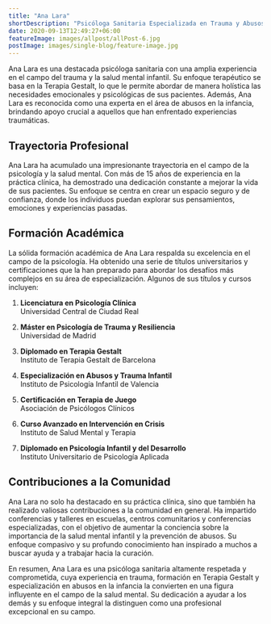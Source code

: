 ```yaml
---
title: "Ana Lara"
shortDescription: "Psicóloga Sanitaria Especializada en Trauma y Abusos Infantiles"
date: 2020-09-13T12:49:27+06:00
featureImage: images/allpost/allPost-6.jpg
postImage: images/single-blog/feature-image.jpg
---
```


Ana Lara es una destacada psicóloga sanitaria con una amplia experiencia en el campo del trauma y la salud mental infantil. Su enfoque terapéutico se basa en la Terapia Gestalt, lo que le permite abordar de manera holística las necesidades emocionales y psicológicas de sus pacientes. Además, Ana Lara es reconocida como una experta en el área de abusos en la infancia, brindando apoyo crucial a aquellos que han enfrentado experiencias traumáticas.

## Trayectoria Profesional

Ana Lara ha acumulado una impresionante trayectoria en el campo de la psicología y la salud mental. Con más de 15 años de experiencia en la práctica clínica, ha demostrado una dedicación constante a mejorar la vida de sus pacientes. Su enfoque se centra en crear un espacio seguro y de confianza, donde los individuos puedan explorar sus pensamientos, emociones y experiencias pasadas.

## Formación Académica

La sólida formación académica de Ana Lara respalda su excelencia en el campo de la psicología. Ha obtenido una serie de títulos universitarios y certificaciones que la han preparado para abordar los desafíos más complejos en su área de especialización. Algunos de sus títulos y cursos incluyen:

1. **Licenciatura en Psicología Clínica**  
   Universidad Central de Ciudad Real

2. **Máster en Psicología de Trauma y Resiliencia**  
   Universidad de Madrid

3. **Diplomado en Terapia Gestalt**  
   Instituto de Terapia Gestalt de Barcelona

4. **Especialización en Abusos y Trauma Infantil**  
   Instituto de Psicología Infantil de Valencia

5. **Certificación en Terapia de Juego**  
   Asociación de Psicólogos Clínicos

6. **Curso Avanzado en Intervención en Crisis**  
   Instituto de Salud Mental y Terapia

7. **Diplomado en Psicología Infantil y del Desarrollo**  
   Instituto Universitario de Psicología Aplicada

## Contribuciones a la Comunidad

Ana Lara no solo ha destacado en su práctica clínica, sino que también ha realizado valiosas contribuciones a la comunidad en general. Ha impartido conferencias y talleres en escuelas, centros comunitarios y conferencias especializadas, con el objetivo de aumentar la conciencia sobre la importancia de la salud mental infantil y la prevención de abusos. Su enfoque compasivo y su profundo conocimiento han inspirado a muchos a buscar ayuda y a trabajar hacia la curación.

En resumen, Ana Lara es una psicóloga sanitaria altamente respetada y comprometida, cuya experiencia en trauma, formación en Terapia Gestalt y especialización en abusos en la infancia la convierten en una figura influyente en el campo de la salud mental. Su dedicación a ayudar a los demás y su enfoque integral la distinguen como una profesional excepcional en su campo.